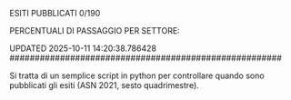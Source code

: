 ESITI PUBBLICATI 0/190 

PERCENTUALI DI PASSAGGIO PER SETTORE:

UPDATED 2025-10-11 14:20:38.786428
###################################################### 

Si tratta di un semplice script in python per controllare quando sono pubblicati gli esiti (ASN 2021, sesto quadrimestre).

